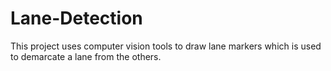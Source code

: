 # Lane-Detection
This project uses computer vision tools to draw lane markers which is used to demarcate a lane from the others.
